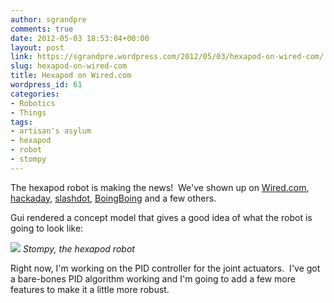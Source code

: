 ```yaml
---
author: sgrandpre
comments: true
date: 2012-05-03 18:53:04+00:00
layout: post
link: https://sgrandpre.wordpress.com/2012/05/03/hexapod-on-wired-com/
slug: hexapod-on-wired-com
title: Hexapod on Wired.com
wordpress_id: 61
categories:
- Robotics
- Things
tags:
- artisan's asylum
- hexapod
- robot
- stompy
---
```


The hexapod robot is making the news!  We've shown up on [Wired.com](http://www.wired.com/autopia/2012/05/stompy-project-hexapod/), [hackaday](http://hackaday.com/2012/05/03/meet-stompy-your-new-robotic-overlord/), [slashdot](http://hardware.slashdot.org/story/12/05/02/179221/ma-hackerspace-building-rideable-hexapod), [BoingBoing](http://boingboing.net/2012/05/02/stompy-is-coming.html) and a few others.



Gui rendered a concept model that gives a good idea of what the robot is going to look like:

![](http://www.wired.com/images_blogs/autopia/2012/05/Stompy-Isometric.jpg)
<em style="text-align: center;">Stompy, the hexapod robot</em>



Right now, I'm working on the PID controller for the joint actuators.  I've got a bare-bones PID algorithm working and I'm going to add a few more features to make it a little more robust.
